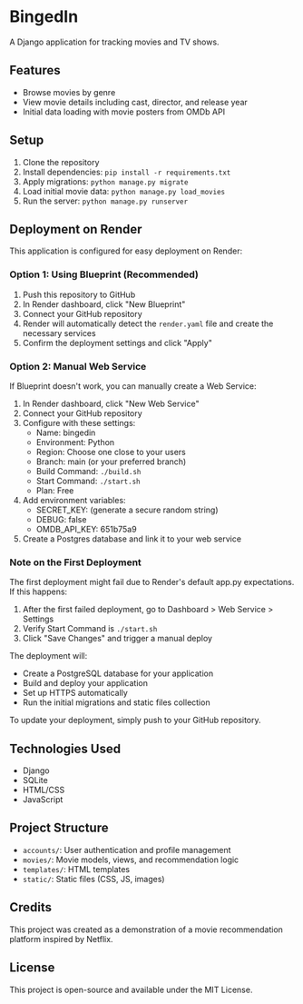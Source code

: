 # BingedIn

A Django application for tracking movies and TV shows.

## Features

- Browse movies by genre
- View movie details including cast, director, and release year
- Initial data loading with movie posters from OMDb API

## Setup

1. Clone the repository
2. Install dependencies: `pip install -r requirements.txt`
3. Apply migrations: `python manage.py migrate`
4. Load initial movie data: `python manage.py load_movies`
5. Run the server: `python manage.py runserver`

## Deployment on Render

This application is configured for easy deployment on Render:

### Option 1: Using Blueprint (Recommended)
1. Push this repository to GitHub
2. In Render dashboard, click "New Blueprint" 
3. Connect your GitHub repository
4. Render will automatically detect the `render.yaml` file and create the necessary services
5. Confirm the deployment settings and click "Apply"

### Option 2: Manual Web Service
If Blueprint doesn't work, you can manually create a Web Service:
1. In Render dashboard, click "New Web Service"
2. Connect your GitHub repository
3. Configure with these settings:
   - Name: bingedin
   - Environment: Python
   - Region: Choose one close to your users
   - Branch: main (or your preferred branch)
   - Build Command: `./build.sh`
   - Start Command: `./start.sh`
   - Plan: Free
4. Add environment variables:
   - SECRET_KEY: (generate a secure random string)
   - DEBUG: false
   - OMDB_API_KEY: 651b75a9
5. Create a Postgres database and link it to your web service

### Note on the First Deployment
The first deployment might fail due to Render's default app.py expectations. If this happens:
1. After the first failed deployment, go to Dashboard > Web Service > Settings
2. Verify Start Command is `./start.sh` 
3. Click "Save Changes" and trigger a manual deploy

The deployment will:
- Create a PostgreSQL database for your application
- Build and deploy your application
- Set up HTTPS automatically
- Run the initial migrations and static files collection

To update your deployment, simply push to your GitHub repository.

## Technologies Used

- Django
- SQLite
- HTML/CSS
- JavaScript

## Project Structure

- `accounts/`: User authentication and profile management
- `movies/`: Movie models, views, and recommendation logic
- `templates/`: HTML templates
- `static/`: Static files (CSS, JS, images)

## Credits

This project was created as a demonstration of a movie recommendation platform inspired by Netflix.

## License

This project is open-source and available under the MIT License. 